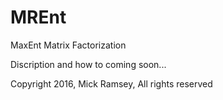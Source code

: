 # MREnt
MaxEnt Matrix Factorization

Discription and how to coming soon...





Copyright 2016, Mick Ramsey, All rights reserved

